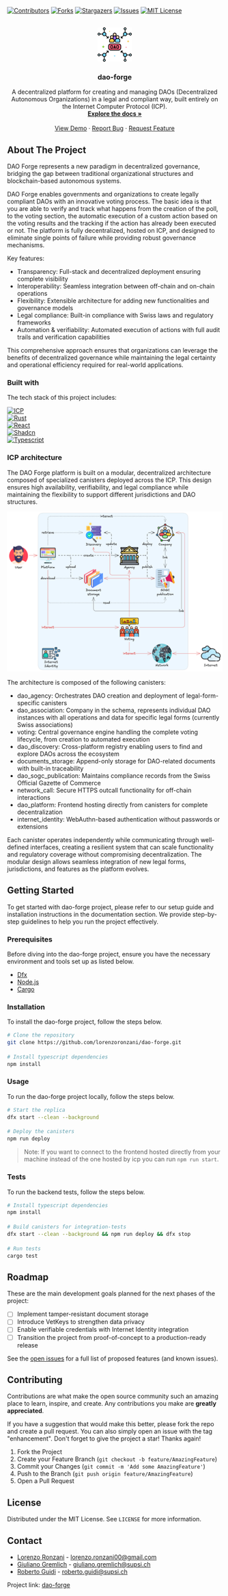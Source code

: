 <!-- PROJECT SHIELDS -->
[![Contributors][contributors-shield]][contributors-url]
[![Forks][forks-shield]][forks-url]
[![Stargazers][stars-shield]][stars-url]
[![Issues][issues-shield]][issues-url]
[![MIT License][license-shield]][license-url]

<!-- PROJECT LOGO -->
<br />
<div align="center">
  <a href="https://github.com/lorenzoronzani/dao-forge">
    <img src="docs/images/logo.png" alt="Logo" width="80" height="80">
  </a>

  <h3 align="center">dao-forge</h3>

  <p align="center">
    A decentralized platform for creating and managing DAOs (Decentralized Autonomous Organizations) in a legal and compliant way, built entirely on the Internet Computer Protocol (ICP).
    <br />
    <a href="https://github.com/lorenzoronzani/dao-forge/docs"><strong>Explore the docs »</strong></a>
    <br />
    <br />
    <a href="https://yqq6b-aqaaa-aaaaj-qnr2q-cai.icp0.io/">View Demo</a>
    ·
    <a href="https://github.com/lorenzoronzani/dao-forge/issues/new?labels=bug&template=bug-report---.md">Report Bug</a>
    ·
    <a href="https://github.com/lorenzoronzani/dao-forge/issues/new?labels=enhancement&template=feature-request---.md">Request Feature</a>
  </p>
</div>

<!-- ABOUT THE PROJECT -->
## About The Project

DAO Forge represents a new paradigm in decentralized governance, bridging the gap between traditional organizational structures and blockchain-based autonomous systems.

DAO Forge enables governments and organizations to create legally compliant DAOs with an innovative voting process. The basic idea is that you are able to verify and track what happens from the creation of the poll, to the voting section, the automatic execution of a custom action based on the voting results and the tracking if the action has already been executed or not. The platform is fully decentralized, hosted on ICP, and designed to eliminate single points of failure while providing robust governance mechanisms.

Key features:
- Transparency: Full-stack and decentralized deployment ensuring complete visibility
- Interoperability: Seamless integration between off-chain and on-chain operations
- Flexibility: Extensible architecture for adding new functionalities and governance models
- Legal compliance: Built-in compliance with Swiss laws and regulatory frameworks
- Automation & verifiability: Automated execution of actions with full audit trails and verification capabilities

This comprehensive approach ensures that organizations can leverage the benefits of decentralized governance while maintaining the legal certainty and operational efficiency required for real-world applications.

### Built with

The tech stack of this project includes:

[![ICP][ICP]][ICP-url] 
<br>
[![Rust][Rust]][Rust-url]
<br>
[![React][React]][React-url]
<br>
[![Shadcn][Shadcn]][Shadcn-url]
<br>
[![Typescript][Typescript]][Typescript-url]
<br>

### ICP architecture

The DAO Forge platform is built on a modular, decentralized architecture composed of specialized canisters deployed across the ICP. This design ensures high availability, verifiability, and legal compliance while maintaining the flexibility to support different jurisdictions and DAO structures.

<div align="center">
  <a href="https://github.com/IsinBlockchainTeam/flutter_isin_blockchain_wallet_manager">
    <img src="docs/images/architecture.png" alt="Architecture">
  </a>
</div>

The architecture is composed of the following canisters:
- dao_agency: Orchestrates DAO creation and deployment of legal-form-specific canisters
- dao_association: Company in the schema, represents individual DAO instances with all operations and data for specific legal forms (currently Swiss associations)
- voting: Central governance engine handling the complete voting lifecycle, from creation to automated execution
- dao_discovery: Cross-platform registry enabling users to find and explore DAOs across the ecosystem
- documents_storage: Append-only storage for DAO-related documents with built-in traceability
- dao_sogc_publication: Maintains compliance records from the Swiss Official Gazette of Commerce
- network_call: Secure HTTPS outcall functionality for off-chain interactions
- dao_platform: Frontend hosting directly from canisters for complete decentralization
- internet_identity: WebAuthn-based authentication without passwords or extensions

Each canister operates independently while communicating through well-defined interfaces, creating a resilient system that can scale functionality and regulatory coverage without compromising decentralization. The modular design allows seamless integration of new legal forms, jurisdictions, and features as the platform evolves.

<!-- GETTING STARTED -->

## Getting Started

To get started with dao-forge project, please refer to our setup guide and installation instructions in the documentation section. We provide step-by-step guidelines to help you run the project effectively.

### Prerequisites

Before diving into the dao-forge project, ensure you have the necessary environment and tools set up as listed below.

- [Dfx][dfx-install-url]
- [Node.js][nodejs-install-url]
- [Cargo][cargo-install-url]

### Installation

To install the dao-forge project, follow the steps below.

```bash
# Clone the repository
git clone https://github.com/lorenzoronzani/dao-forge.git

# Install typescript dependencies
npm install
```

### Usage

To run the dao-forge project locally, follow the steps below.

```bash
# Start the replica
dfx start --clean --background

# Deploy the canisters
npm run deploy
```

> Note: If you want to connect to the frontend hosted directly from your machine instead of the one hosted by icp you can run `npm run start`.

### Tests

To run the backend tests, follow the steps below.

```bash
# Install typescript dependencies
npm install

# Build canisters for integration-tests
dfx start --clean --background && npm run deploy && dfx stop

# Run tests
cargo test
```

<!-- ROADMAP -->

## Roadmap

These are the main development goals planned for the next phases of the project:

- [ ] Implement tamper-resistant document storage
- [ ] Introduce VetKeys to strengthen data privacy
- [ ] Enable verifiable credentials with Internet Identity integration
- [ ] Transition the project from proof-of-concept to a production-ready release

See the [open issues](https://github.com/lorenzoronzani/dao-forge/issues) for a full
list of proposed features (and known issues).

<!-- CONTRIBUTING -->

## Contributing

Contributions are what make the open source community such an amazing place to learn, inspire, and create. Any contributions you make are **greatly appreciated**.

If you have a suggestion that would make this better, please fork the repo and create a pull request. You can also simply open an issue with the tag "enhancement".
Don't forget to give the project a star! Thanks again!

1. Fork the Project
2. Create your Feature Branch (`git checkout -b feature/AmazingFeature`)
3. Commit your Changes (`git commit -m 'Add some AmazingFeature'`)
4. Push to the Branch (`git push origin feature/AmazingFeature`)
5. Open a Pull Request

<!-- LICENSE -->

## License

Distributed under the MIT License. See `LICENSE` for more information.

<!-- CONTACT -->

## Contact

- [Lorenzo Ronzani](https://www.linkedin.com/in/lorenzo-ronzani-658311186/) - lorenzo.ronzani00@gmail.com
- [Giuliano Gremlich](https://www.linkedin.com/in/giuliano-gremlich-265018153/) - giuliano.gremlich@supsi.ch
- [Roberto Guidi](https://www.linkedin.com/in/rguidi/) - roberto.guidi@supsi.ch

Project link: [dao-forge](https://github.com/lorenzoronzani/dao-forge)

<!-- MARKDOWN LINKS & IMAGES -->
[contributors-shield]: https://img.shields.io/github/contributors/lorenzoronzani/dao-forge.svg?style=for-the-badge
[contributors-url]: https://github.com/lorenzoronzani/dao-forge/graphs/contributors

[forks-shield]: https://img.shields.io/github/forks/lorenzoronzani/dao-forge.svg?style=for-the-badge
[forks-url]: https://github.com/lorenzoronzani/dao-forge/network/members

[stars-shield]: https://img.shields.io/github/stars/lorenzoronzani/dao-forge.svg?style=for-the-badge
[stars-url]: https://github.com/lorenzoronzani/dao-forge/stargazers

[issues-shield]: https://img.shields.io/github/issues/lorenzoronzani/dao-forge.svg?style=for-the-badge
[issues-url]: https://github.com/lorenzoronzani/dao-forge/issues

[license-shield]: https://img.shields.io/github/license/lorenzoronzani/dao-forge.svg?style=for-the-badge
[license-url]: https://github.com/lorenzoronzani/dao-forge/blob/master/LICENSE.txt


[ICP]: https://img.shields.io/badge/-Internet%20Computer-3B00B9?style=flat&logo=internetcomputer&logoColor=white
[ICP-url]: https://internetcomputer.org/

[Rust]: https://img.shields.io/badge/-Rust-000000?style=flat&logo=rust&logoColor=white
[Rust-url]: https://rust-lang.org/

[React]: https://img.shields.io/badge/-React-61DAFB?style=flat&logo=react&logoColor=white
[React-url]: https://react.dev/

[Shadcn]: https://img.shields.io/badge/-shadcn/ui-000000?style=flat&logo=shadcnui&logoColor=white
[Shadcn-url]: https://ui.shadcn.com/

[Typescript]: https://img.shields.io/badge/-TypeScript-3178C6?style=flat&logo=typescript&logoColor=white
[Typescript-url]: https://www.typescriptlang.org/


[dfx-install-url]: https://internetcomputer.org/docs/building-apps/developer-tools/dev-tools-overview#dfx
[nodejs-install-url]: https://nodejs.org/en
[cargo-install-url]: https://doc.rust-lang.org/cargo/getting-started/installation.html

<!--
- Shields: https://gist.github.com/kimjisub/360ea6fc43b82baaf7193175fd12d2f7
>
